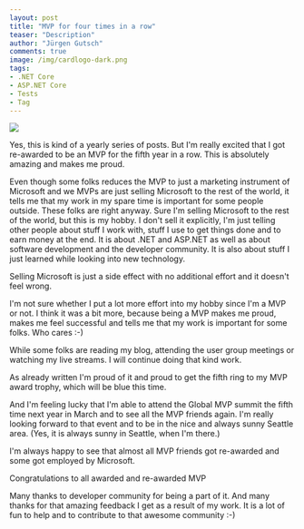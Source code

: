 ```yaml
---
layout: post
title: "MVP for four times in a row"
teaser: "Description"
author: "Jürgen Gutsch"
comments: true
image: /img/cardlogo-dark.png
tags: 
- .NET Core
- ASP.NET Core
- Tests
- Tag
---
```


![](../img/mvp/)

Yes, this is kind of a yearly series of posts. But I'm really excited that I got re-awarded to be an MVP for the fifth year in a row. This is absolutely amazing and makes me proud.

Even though some folks reduces the  MVP to just a marketing instrument of Microsoft and we MVPs are just selling Microsoft to the rest of the world, it tells me that my work in my spare time is important for some people outside. These folks are right anyway. Sure I'm selling Microsoft to the rest of the world, but this is my hobby. I don't sell it explicitly, I'm just telling other people about stuff I work with, stuff I use to get things done and to earn money at the end. It is about .NET and ASP.NET as well as about software development and the developer community. It is also about stuff I just learned while looking into new technology. 

Selling Microsoft is just a side effect with no additional effort and it doesn't feel wrong.

I'm not sure whether I put a lot more effort into my hobby since I'm a MVP or not. I think it was a bit more, because being a MVP makes me proud, makes me feel successful and tells me that my work is important for some folks. Who cares :-)

While some folks are reading my blog, attending the user group meetings or watching my live streams. I will continue doing that kind work.

As already written I'm proud of it and proud to get the fifth ring to my MVP award trophy, which will be blue this time.

And I'm feeling lucky that I'm able to attend the Global MVP summit the fifth time next year in March and to see all the MVP friends again. I'm really looking forward to that event and to be in the nice and always sunny Seattle area. (Yes, it is always sunny in Seattle, when I'm there.)

I'm always happy to see that almost all MVP friends got re-awarded and some got employed by Microsoft. 

Congratulations to all awarded and re-awarded MVP

Many thanks to developer community for being a part of it. And many thanks for that amazing feedback I get as a result of my work. It is a lot of fun to help and to contribute to that awesome community :-)

